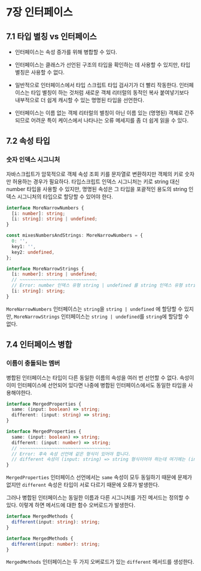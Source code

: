 # 7장 인터페이스

## 7.1 타입 별칭 vs 인터페이스

- 인터페이스는 속성 증가를 위해 병합할 수 있다.

- 인터페이스는 클래스가 선언된 구조의 타입을 확인하는 데 사용할 수 있지만, 타입별칭은 사용할 수 없다.

- 일반적으로 인터페이스에서 타입 스크립트 타입 검사기가 더 빨리 작동한다. 인터페이스는 타입 별칭이 하는 것처럼 새로운 객체 리터럴의 동적인 복사 붙여넣기보다 내부적으로 더 쉽게 캐시할 수 있는 명명된 타입을 선언한다.

- 인터페이스는 이름 없는 객체 리터럴의 별칭이 아닌 이름 있는 (명명된) 객체로 간주되므로 어려운 특이 케이스에서 나타나는 오류 메세지를 좀 더 쉽게 읽을 수 있다.

## 7.2 속성 타입

### 숫자 인덱스 시그니처

자바스크립트가 암묵적으로 객체 속성 조회 키를 문자열로 변환하지만 객체의 키로 숫자만 허용하는 경우가 필요하다. 타입스크립트 인덱스 시그니처는 키로 string 대신 number 타입을 사용할 수 있지만, 명명된 속성은 그 타입을 포괄적인 용도의 string 인덱스 시그니처의 타입으로 할당할 수 있어야 한다.

```ts
interface MoreNarrowNumbers {
  [i: number]: string;
  [i: string]: string | undefined;
}

const mixesNumbersAndStrings: MoreNarrowNumbers = {
  0: '',
  key1: '',
  key2: undefined,
};

interface MoreNarrowStrings {
  [i: number]: string | undefined;
  // ~~~~~~~~~~~~~~~~~~~~~~~~~~~~~
  // Error: number 인덱스 유형 string | undefined 를 string 인덱스 유형 string에 할당할 수 없습니다.
  [i: string]: string;
}
```

`MoreNarrowNumbers` 인터페이스는 `string`을 `string | undefined` 에 할당할 수 있지만, `MoreNarrowStrings` 인터페이스는 `string | undefined`를 `string`에 할당할 수 없다.

## 7.4 인터페이스 병합

### 이름이 충돌되는 멤버

병합된 인터페이스는 타입이 다른 동일한 이름의 속성을 여러 번 선언할 수 없다. 속성이 이미 인터페이스에 선언되어 있다면 나중에 병합된 인터페이스에서도 동일한 타입을 사용해야한다.

```ts
interface MergedProperties {
  same: (input: boolean) => string;
  different: (input: string) => string;
}

interface MergedProperties {
  same: (input: boolean) => string;
  different: (input: number) => string;
  // ~~~~~~~~~~~~~~~~~~~~~~~~~~~~~~~~~~
  // Error: 후속 속성 선언에 같은 형식이 있어야 합니다. 
  // different 속성이 (input: string) => string 형식이어야 하는데 여기에는 (input: number) => string 형식이 있습니다.
}
```

`MergedProperties` 인터페이스 선언에서는 `same` 속성이 모두 동일하기 때문에 문제가 없지만 `different` 속성은 타입이 서로 다르기 때문에 오류가 발생한다.

그러나 병합된 인터페이스는 동일한 이름과 다른 시그니처를 가진 메서드는 정의할 수 있다. 이렇게 하면 메서드에 대한 함수 오버로드가 발생한다.

```ts
interface MergedMethods {
  different(input: string): string;
}

interface MergedMethods {
  different(input: number): string;
}
```

`MergedMethods` 인터페이스는 두 가지 오버로드가 있는 `different` 메서드를 생성한다.